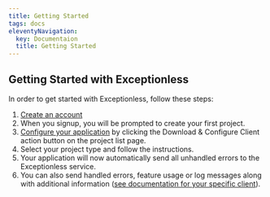 ```yaml
---
title: Getting Started
tags: docs
eleventyNavigation:
  key: Documentaion
  title: Getting Started
---
```

## Getting Started with Exceptionless

In order to get started with Exceptionless, follow these steps:

1. [Create an account](https://be.exceptionless.io/signup)
2. When you signup, you will be prompted to create your first project.
3. [Configure your application](https://be.exceptionless.io/project/list) by clicking the Download & Configure Client action button on the project list page.
4. Select your project type and follow the instructions.
5. Your application will now automatically send all unhandled errors to the Exceptionless service.
6. You can also send handled errors, feature usage or log messages along with additional information ([see documentation for your specific client](home#individual-client-documentation#individual-client-documentation)).
